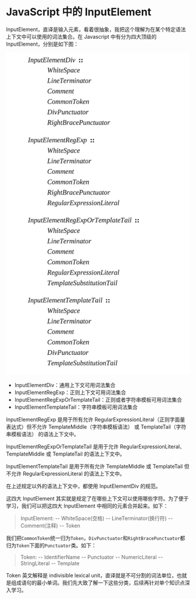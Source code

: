 # JavaScript 中的 InputElement

InputElement，直译是输入元素，看着很抽象，我把这个理解为在某个特定语法上下文中可以使用的词法集合。在 Javascript 中有分为四大顶级的 InputElement，分别是如下图：

![InputElement](./images/InputElement.png)

- InputElementDiv：通用上下文可用词法集合
- InputElementRegExp：正则上下文可用词法集合
- InputElementRegExpOrTemplateTail：正则或者字符串模板可用词法集合
- InputElementTemplateTail：字符串模板可用词法集合

InputElementRegExp 是用于所有允许 RegularExpressionLiteral（正则字面量表达式）但不允许 TemplateMiddle（字符串模板语法） 或 TemplateTail（字符串模板语法） 的语法上下文中。

InputElementRegExpOrTemplateTail 是用于允许 RegularExpressionLiteral、TemplateMiddle 或 TemplateTail 的语法上下文中。

InputElementTemplateTail 是用于所有允许 TemplateMiddle 或 TemplateTail 但不允许 RegularExpressionLiteral 的语法上下文中。

在上述规定以外的语法上下文中，都使用 InputElementDiv 的规范。

这四大 InputElement 其实就是规定了在哪些上下文可以使用哪些字符。为了便于学习，我们可以把这四大 InputElement 中相同的元素合并起来。如下：

> InputElement:
> -- WhiteSpace(空格)
> -- LineTerminator(换行符)
> -- Comment(注释)
> -- Token

我们把`CommonToken`统一归为`Token`，`DivPunctuator`和`RightBracePunctuator`都归为`Token`下面的`Punctuator`类。如下：

> Token:
> -- IdentifierName
> -- Punctuator
> -- NumericLiteral
> -- StringLiteral
> -- Template

Token 英文解释是 indivisible lexical unit，直译就是不可分割的词法单位，也就是组成语句的最小单词。我们先大致了解一下这些分类，后续再针对单个知识点深入学习。
